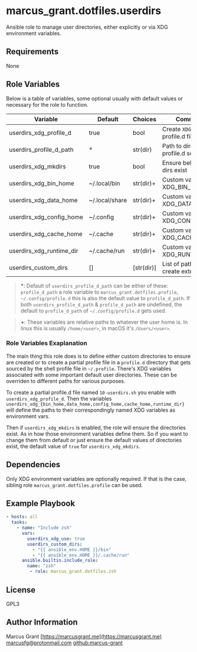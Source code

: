 # marcus_grant.dotfiles.userdirs

Ansible role to manage user directories,
either explicitly or via XDG environment variables.

## Requirements

None

## Role Variables

Below is a table of variables,
some optional usually with default values or necessary for the role to function.

| Variable                 | Default        | Choices    | Comments                             |
| ------------------------ | -------------- | -----------| ------------------------------------ |
| userdirs_xdg_profile_d   | true           | bool       | Create `XDG_` envars. profile.d file |
| userdirs_profile_d_path  | *              | str(dir)   | Path to directory of profile.d see * |
| userdirs_xdg_mkdirs      | true           | bool       | Ensure below `XDG_` dirs exist       |
| userdirs_xdg_bin_home    | ~/.local/bin   | str(dir)+  | Custom value for XDG_BIN_HOME        |
| userdirs_xdg_data_home   | ~/.local/share | str(dir)+  | Custom value for XDG_DATA_HOME       |
| userdirs_xdg_config_home | ~/.config      | str(dir)+  | Custom value for XDG_CONFIG_HOME     |
| userdirs_xdg_cache_home  | ~/.cache       | str(dir)+  | Custom value for XDG_CACHE_HOME      |
| userdirs_xdg_runtime_dir | ~/.cache/run   | str(dir)+  | Custom value for XDG_RUNTIME_DIR     |
| userdirs_custom_dirs     | []             | [str(dir)]| List of paths to create extra dirs   |

> **\***: Default of `userdirs_profile_d_path` can be either of these:
> `profile_d_path` a role variable to `marcus_grant.dotfiles.profile`,
> `~/.config/profile.d` this is also the default value to `profile_d_path`.
> If both `userdirs_profile_d_path` & `profile_d_path` are undefined,
> the default to `profile_d_path` of `~/.config/profile.d` gets used.

> **+**: These variables are relative paths to whatever the user home is.
> In linux this is usually `/home/<user>`, in macOS it's `/Users/<user>`.

### Role Variables Exaplanation

The main thing this role does is to define either custom directories to
ensure are created or
to create a partial profile file in a `profile.d` directory that
gets sourced by the shell profile file in `~/.profile`.
There's XDG variables associated with some important default user directories.
These can be overriden to different paths for various purposes.

To create a partial profile.d file named `10-userdirs.sh`
you enable with `userdirs_xdg_profile_d`.
Then the variables `userdirs_xdg_{bin_home,data_home,config_home,cache_home,runtime_dir}`
will define the paths to their correspondingly named XDG variables as environment vars.

Then if `userdirs_xdg_mkdirs` is enabled,
the role will ensure the directories exist.
As in how those environment variables define them.
So if you want to change them from default or just ensure the default values of
directories exist, the default value of `true` for `userdirs_xdg_mkdirs`.

## Dependencies

Only XDG environment variables are optionally required.
If that is the case, sibling role `marcus_grant.dotfiles.profile` can be used.

## Example Playbook

```yaml
- hosts: all
  tasks:
    - name: "Include zsh"
      vars:
        userdirs_xdg_use: true
        userdirs_custom_dirs:
          - "{{ ansible_env.HOME }}/bin"
          - "{{ ansible_env.HOME }}/.cache/run"
      ansible.builtin.include_role:
        name: "zsh"
         - role: marcus_grant.dotfiles.zsh
```

## License

GPL3

## Author Information

Marcus Grant
[https://marcusgrant.me](https://marcusgrant.me)
[marcusfg@protonmail.com](marcusfg@protonmail.com)
[github:marcus-grant](https://github.com/marcus-grant)
